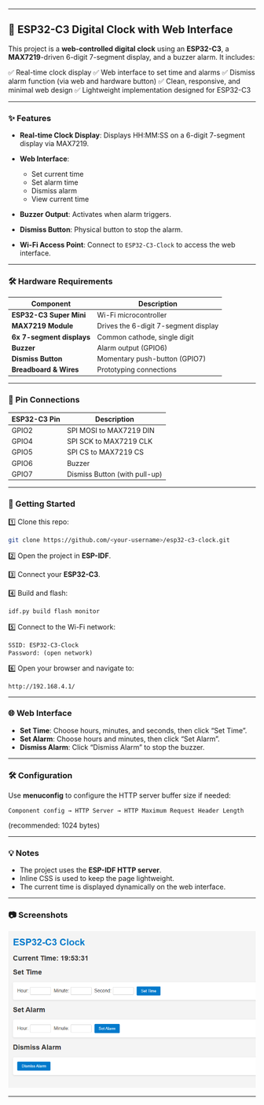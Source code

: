 
---

## 📱 ESP32-C3 Digital Clock with Web Interface

This project is a **web-controlled digital clock** using an **ESP32-C3**, a **MAX7219**-driven 6-digit 7-segment display, and a buzzer alarm. It includes:

✅ Real-time clock display
✅ Web interface to set time and alarms
✅ Dismiss alarm function (via web and hardware button)
✅ Clean, responsive, and minimal web design
✅ Lightweight implementation designed for ESP32-C3

---

### ✨ Features

* **Real-time Clock Display**: Displays HH\:MM\:SS on a 6-digit 7-segment display via MAX7219.
* **Web Interface**:

  * Set current time
  * Set alarm time
  * Dismiss alarm
  * View current time
* **Buzzer Output**: Activates when alarm triggers.
* **Dismiss Button**: Physical button to stop the alarm.
* **Wi-Fi Access Point**: Connect to `ESP32-C3-Clock` to access the web interface.

---

### 🛠️ Hardware Requirements

| Component                 | Description                          |
| ------------------------- | ------------------------------------ |
| **ESP32-C3 Super Mini**   | Wi-Fi microcontroller                |
| **MAX7219 Module**        | Drives the 6-digit 7-segment display |
| **6x 7-segment displays** | Common cathode, single digit         |
| **Buzzer**                | Alarm output (GPIO6)                 |
| **Dismiss Button**        | Momentary push-button (GPIO7)        |
| **Breadboard & Wires**    | Prototyping connections              |

---

### 📌 Pin Connections

| ESP32-C3 Pin | Description                   |
| ------------ | ----------------------------- |
| GPIO2        | SPI MOSI to MAX7219 DIN       |
| GPIO4        | SPI SCK to MAX7219 CLK        |
| GPIO5        | SPI CS to MAX7219 CS          |
| GPIO6        | Buzzer                        |
| GPIO7        | Dismiss Button (with pull-up) |

---

### 🚀 Getting Started

1️⃣ Clone this repo:

```bash
git clone https://github.com/<your-username>/esp32-c3-clock.git
```

2️⃣ Open the project in **ESP-IDF**.

3️⃣ Connect your **ESP32-C3**.

4️⃣ Build and flash:

```bash
idf.py build flash monitor
```

5️⃣ Connect to the Wi-Fi network:

```
SSID: ESP32-C3-Clock
Password: (open network)
```

6️⃣ Open your browser and navigate to:

```
http://192.168.4.1/
```

---

### 🌐 Web Interface

* **Set Time**: Choose hours, minutes, and seconds, then click “Set Time”.
* **Set Alarm**: Choose hours and minutes, then click “Set Alarm”.
* **Dismiss Alarm**: Click “Dismiss Alarm” to stop the buzzer.

---

### 🛠️ Configuration

Use **menuconfig** to configure the HTTP server buffer size if needed:

```
Component config → HTTP Server → HTTP Maximum Request Header Length
```

(recommended: 1024 bytes)

---

### 💡 Notes

* The project uses the **ESP-IDF HTTP server**.
* Inline CSS is used to keep the page lightweight.
* The current time is displayed dynamically on the web interface.

---

### 📷 Screenshots

<img src ="assest\web_interface.png">

---


